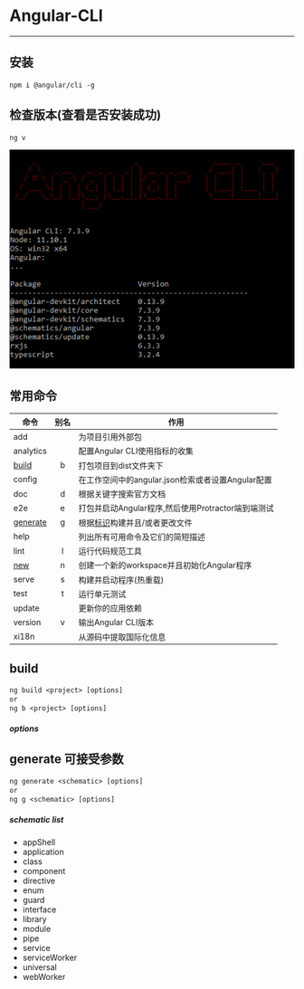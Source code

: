 # Angular-CLI
---

## 安装
```
npm i @angular/cli -g
```

## 检查版本(查看是否安装成功)
```
ng v
```

![Check Version](./imgs/cli_version.png "Check Version")

## 常用命令

命令 | 别名 | 作用
-- | :--: | --
add  | | 为项目引用外部包
analytics  |   |  配置Angular CLI使用指标的收集
[build](#build)  | b | 打包项目到dist文件夹下
config  |   | 在工作空间中的angular.json检索或者设置Angular配置
doc | d | 根据关键字搜索官方文档
e2e | e | 打包并启动Angular程序,然后使用Protractor端到端测试
[generate](#generate) | g | 根据[标识](#schematic-list)构建并且/或者更改文件
help | | 列出所有可用命令及它们的简短描述
lint | l | 运行代码规范工具
[new](#new) | n | 创建一个新的workspace并且初始化Angular程序
serve | s | 构建并启动程序(热重载)
test | t | 运行单元测试
update | | 更新你的应用依赖
version| v | 输出Angular CLI版本
xi18n| | 从源码中提取国际化信息

## build
```
ng build <project> [options]
or
ng b <project> [options]
```
##### options


## generate 可接受参数
```
ng generate <schematic> [options]
or
ng g <schematic> [options]
```
##### schematic list
+ appShell
+ application
+ class
+ component
+ directive
+ enum
+ guard
+ interface
+ library
+ module
+ pipe
+ service
+ serviceWorker
+ universal
+ webWorker
